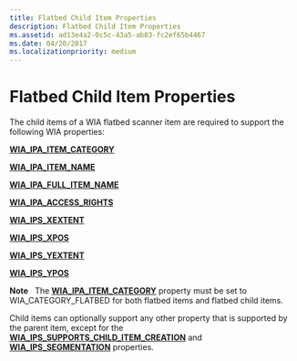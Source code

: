 ```yaml
---
title: Flatbed Child Item Properties
description: Flatbed Child Item Properties
ms.assetid: ad13e4a2-0c5c-43a5-ab83-fc2ef65b4467
ms.date: 04/20/2017
ms.localizationpriority: medium
---
```


# Flatbed Child Item Properties


The child items of a WIA flatbed scanner item are required to support the following WIA properties:

[**WIA\_IPA\_ITEM\_CATEGORY**](https://msdn.microsoft.com/library/windows/hardware/ff551581)

[**WIA\_IPA\_ITEM\_NAME**](https://msdn.microsoft.com/library/windows/hardware/ff551590)

[**WIA\_IPA\_FULL\_ITEM\_NAME**](https://msdn.microsoft.com/library/windows/hardware/ff551561)

[**WIA\_IPA\_ACCESS\_RIGHTS**](https://msdn.microsoft.com/library/windows/hardware/ff551518)

[**WIA\_IPS\_XEXTENT**](https://msdn.microsoft.com/library/windows/hardware/ff552661)

[**WIA\_IPS\_XPOS**](https://msdn.microsoft.com/library/windows/hardware/ff552663)

[**WIA\_IPS\_YEXTENT**](https://msdn.microsoft.com/library/windows/hardware/ff552669)

[**WIA\_IPS\_YPOS**](https://msdn.microsoft.com/library/windows/hardware/ff552671)

**Note**   The [**WIA\_IPA\_ITEM\_CATEGORY**](https://msdn.microsoft.com/library/windows/hardware/ff551581) property must be set to WIA\_CATEGORY\_FLATBED for both flatbed items and flatbed child items.

 

Child items can optionally support any other property that is supported by the parent item, except for the [**WIA\_IPS\_SUPPORTS\_CHILD\_ITEM\_CREATION**](https://msdn.microsoft.com/library/windows/hardware/ff552653) and [**WIA\_IPS\_SEGMENTATION**](https://msdn.microsoft.com/library/windows/hardware/ff552649) properties.

 

 




